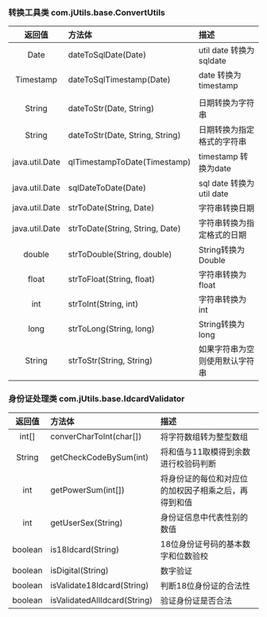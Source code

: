 ### 转换工具类 com.jUtils.base.ConvertUtils

| 返回值 | 方法体 | 描述 |
| :------:| :------ | :------ |
| Date | dateToSqlDate(Date) | util date 转换为 sqldate |
| Timestamp | dateToSqlTimestamp(Date) | date 转换为 timestamp |
|  |  |  |
| String | dateToStr(Date, String) | 日期转换为字符串 |
| String | dateToStr(Date, String, String) | 日期转换为指定格式的字符串 |
| java.util.Date | qlTimestampToDate(Timestamp) | timestamp 转换为date |
| java.util.Date | sqlDateToDate(Date) | sql date 转换为 util date |
| java.util.Date | strToDate(String, Date) | 字符串转换日期 |
| java.util.Date | strToDate(String, String, Date) | 字符串转换为指定格式的日期 |
| double | strToDouble(String, double) | String转换为Double |
| float | strToFloat(String, float) | 字符串转换为float |
| int | strToInt(String, int) | 字符串转换为int |
| long | strToLong(String, long) | String转换为long |
| String | strToStr(String, String) | 如果字符串为空则使用默认字符串 |


### 身份证处理类 com.jUtils.base.IdcardValidator

| 返回值 | 方法体 | 描述 |
| :------:| :------ | :------ |
| int[] | converCharToInt(char[]) | 将字符数组转为整型数组 |
| String | getCheckCodeBySum(int) | 将和值与11取模得到余数进行校验码判断 |
| int | getPowerSum(int[]) | 将身份证的每位和对应位的加权因子相乘之后，再得到和值 |
| int | getUserSex(String) | 身份证信息中代表性别的数值 |
| boolean | is18Idcard(String) | 18位身份证号码的基本数字和位数验校 |
| boolean | isDigital(String) | 数字验证 |
| boolean | isValidate18Idcard(String) | 判断18位身份证的合法性 |
| boolean | isValidatedAllIdcard(String) | 验证身份证是否合法 |

### 


